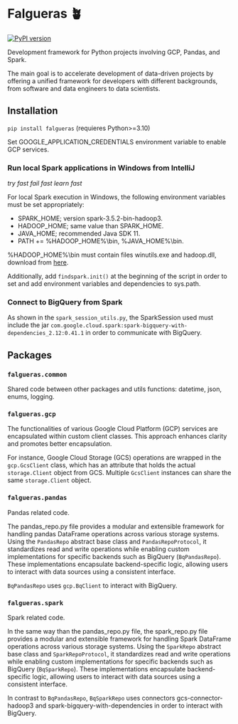 
# Falgueras 🪴

[![PyPI version](https://img.shields.io/pypi/v/falgueras?color=4CBB17)](https://pypi.org/project/falgueras/)

Development framework for Python projects involving GCP, Pandas, and Spark. 

The main goal is to accelerate development of data-driven projects by offering a unified framework 
for developers with different backgrounds, from software and data engineers to data scientists.

## Installation

`pip install falgueras` (requieres Python>=3.10)

Set GOOGLE_APPLICATION_CREDENTIALS environment variable to enable GCP services.

### Run local Spark applications in Windows from IntelliJ

_try fast fail fast learn fast_

For local Spark execution in Windows, the following environment variables must be set appropriately: 
- SPARK_HOME; version spark-3.5.2-bin-hadoop3.
- HADOOP_HOME; same value than SPARK_HOME.
- JAVA_HOME; recommended Java SDK 11.
- PATH += %HADOOP_HOME%\bin, %JAVA_HOME%\bin.

%HADOOP_HOME%\bin must contain files winutils.exe and hadoop.dll, download from 
[here](https://github.com/kontext-tech/winutils/blob/master/hadoop-3.3.0/bin).

Additionally, add `findspark.init()` at the beginning of the script in order to set and add 
environment variables and dependencies to sys.path.

### Connect to BigQuery from Spark

As shown in the `spark_session_utils.py`, the SparkSession used must include the jar
`com.google.cloud.spark:spark-bigquery-with-dependencies_2.12:0.41.1` 
in order to communicate with BigQuery.

## Packages

### `falgueras.common`

Shared code between other packages and utils functions: datetime, json, enums, logging.

### `falgueras.gcp`

The functionalities of various Google Cloud Platform (GCP) services are encapsulated within 
custom client classes. This approach enhances clarity and promotes better encapsulation.

For instance, Google Cloud Storage (GCS) operations are wrapped in the `gcp.GcsClient` class,
which has an attribute that holds the actual `storage.Client` object from GCS. Multiple `GcsClient` 
instances can share the same `storage.Client` object.

### `falgueras.pandas`

Pandas related code.

The pandas_repo.py file provides a modular and extensible framework for handling pandas DataFrame operations 
across various storage systems. Using the `PandasRepo` abstract base class and `PandasRepoProtocol`, 
it standardizes read and write operations while enabling custom implementations for specific backends 
such as BigQuery (`BqPandasRepo`). These implementations encapsulate backend-specific logic, allowing 
users to interact with data sources using a consistent interface.

`BqPandasRepo` uses `gcp.BqClient` to interact with BigQuery.

### `falgueras.spark`

Spark related code.

In the same way than the pandas_repo.py file, the spark_repo.py file provides a modular and extensible 
framework for handling Spark DataFrame operations across various storage systems. Using the `SparkRepo` abstract base 
class and `SparkRepoProtocol`, it standardizes read and write operations while enabling custom implementations for 
specific backends such as BigQuery (`BqSparkRepo`). These implementations encapsulate backend-specific logic, allowing
users to interact with data sources using a consistent interface.

In contrast to `BqPandasRepo`, `BqSparkRepo` uses connectors 
gcs-connector-hadoop3 and spark-bigquery-with-dependencies in order to interact with BigQuery.
